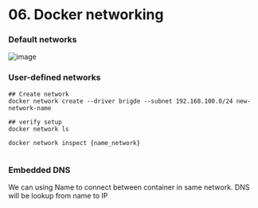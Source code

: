 # 06. Docker networking


### Default networks


![image](https://user-images.githubusercontent.com/25337881/208015858-136777df-d471-4a96-bbb8-7586b72e3040.png)



### User-defined networks

```
## Create network
docker network create --driver brigde --subnet 192.168.100.0/24 new-network-name

## verify setup
docker network ls

docker network inspect {name_network}


```

### Embedded DNS

We can using Name to connect between container in same network. DNS will be lookup from name to IP
